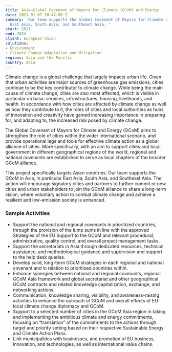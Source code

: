 ```yaml
---
title: Asia—Global Covenant of Mayors for Climate (GCoM) and Energy
date: 2021-01-07 10:47:00 Z
summary: 'Our team supports the Global Covenant of Mayors for Climate and Energy in
  East Asia, South Asia, and Southeast Asia. '
start: 2021
end: 2024
client: European Union
solutions:
- Environment
- Climate Change Adaptation and Mitigation
regions: Asia and the Pacific
country: Asia
---
```


Climate change is a global challenge that largely impacts urban life. Given that urban activities are major sources of greenhouse gas emissions, cities continue to be the key contributor to climate change. While being the main cause of climate change, cities are also most affected, which is visible in particular on basic services, infrastructures, housing, livelihoods, and health. In accordance with how cities are affected by climate change as well as how they contribute to it, the roles of cities and local authorities as hubs of innovation and creativity have gained increasing importance in preparing for, and adapting to, the increased risk posed by climate change.

The Global Covenant of Mayors for Climate and Energy (GCoM) aims to strengthen the role of cities within the wider international scenario, and provide operational legs and tools for effective climate action as a global alliance of cities. More specifically, with an aim to support cities and local government in different geographical regions of the world, regional and national covenants are established to serve as local chapters of the broader GCoM alliance. 

This project specifically targets Asian countries. Our team supports the GCoM in Asia, in particular East Asia, South Asia, and Southeast Asia. The action will encourage signatory cities and partners to further commit or new cities and urban stakeholders to join the GCoM alliance to share a long-term vision, where voluntary action to combat climate change and achieve a resilient and low-emission society is enhanced.

### Sample Activities

* Support the national and regional covenants in prioritized countries, through the provision of the lump sums in line with the approved Strategies of the EU Support to the GCoM and relevant procedural, administrative, quality control, and overall project management tasks.
* Support the secretariats in Asia through dedicated resources, technical assistance, and methodological guidance and supervision and support to the help desk queries.
* Develop solid, long-term GCoM strategies in each regional and national covenant and in relation to prioritized countries within. 
* Enhance synergies between national and regional covenants, regional GCoM Asia framework and global secretariat and other geographical GCoM contracts and related knowledge capitalization, exchange, and networking actions. 
* Communication, knowledge sharing, visibility, and awareness-raising activities to enhance the outreach of GCoM and overall effects of EU local climate change diplomacy and GCoM.
* Support to a selected number of cities in the GCoM Asia region in taking and implementing the ambitious climate and energy commitments, focusing on “translation” of the commitments to the actions through target and priority setting based on their respective Sustainable Energy and Climate Action Plans. 
* Link municipalities with businesses, and promotion of EU business, innovation, and technologies, as well as international value chains. 